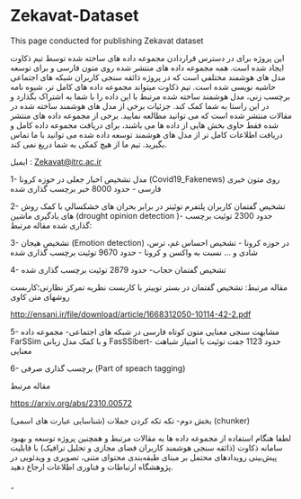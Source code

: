# Zekavat-Dataset
This page conducted for publishing Zekavat dataset

این پروژه برای در دسترس قراردادن مجموعه داده های ساخته شده توسط تیم ذکاوت ایجاد شده است. همه مجموعه داده های منتشر شده روی متون فارسی و برای توسعه مدل های هوشمند مختلفی است که در پروژه ذائقه سنجی کاربران شبکه های اجتماعی حاشیه نویسی شده است. تیم ذکاوت میتواند مجموعه داده های کامل تر، شیوه نامه برچسب زنی، مدل هوشمند ساخته شده مرتبط با این داده را با شما به اشتراک بگذارد و در این راستا به شما کمک کند. جزئیات برخی از مدل های هوشمند ساخته شده در مقالات منتشر شده است که می توانید مطالعه نمایید.
 برخی از مجموعه داده های منتشر شده فقط حاوی بخش هایی از داده ها می باشند، برای دریافت مجموعه داده کامل و دریافت اطلاعات کامل تر از مدل های هوشمند توسعه داده شده می توانید با ما تماس بگیرید. تیم ما از هیچ کمکی به شما دریغ نمی کند.

ایمیل : Zekavat@itrc.ac.ir

1-	مدل تشخیص اخبار جعلی در حوزه کرونا (Covid19_Fakenews) روی متون خبری فارسی - حدود 8000 خبر برچسب گذاری شده


2- تشخیص گفتمان کاربران پلتفرم توئیتر در برابر بحران های خشكسالي با کمک روش های یادگیری ماشین (drought opinion detection )- حدود 2300 توئیت برچسب گذاری شده
مقاله مرتبط:


3- تشخیص هیجان (Emotion detection) در حوزه کرونا - تشخیص احساس غم، ترس، شادی و ... نسبت به واکسن و کرونا - حدود 9670 توئیت برچسب گذاری شده

4- تشخیص گفتمان حجاب- حدود 2879 توئیت برچسب گذاری شده

مقاله مرتبط:
تشخیص گفتمان در بستر توییتر با کاربست نظریه تمرکز نظارتی؛کاربست روشهای متن کاوی

http://ensani.ir/file/download/article/1668312050-10114-42-2.pdf

5- مشابهت سنجی معنایی متون کوتاه فارسی در شبکه های اجتماعی- مجموعه داده FarSSim و با کمک مدل زبانی FasSSibert- حدود 1123 جفت توئیت با امتیاز شباهت معنایی

6- برچسب گذاری صرفی (Part of speach tagging)

مقاله مرتبط

https://arxiv.org/abs/2310.00572

بخش دوم- تکه تکه کردن جملات (شناسایی عبارت های اسمی) (chunker)


لطفا هنگام استفاده از مجموعه داده ها به مقالات مرتبط و همچنین پروژه توسعه و بهبود سامانه ذکاوت (ذائقه سنجی هوشمند کاربران فضای مجازی و تحلیل ترافیک) با قابلیت‌ پیش‌بینی رویدادهای محتمل بر مبنای طبقه‌بندی محتوای متنی، تصویری و ویدئویی در پژوهشگاه ارتباطات و فناوری اطلاعات ارجاع دهید.

ٍ






